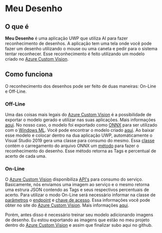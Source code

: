 # Meu Desenho 

## O que é
**Meu Desenho** é uma aplicação UWP que utiliza AI para fazer reconhecimento de desenhos.
A aplicação tem uma tela onde você pode fazer um desenho utilizando o mouse ou uma caneta e pedir para o sistema tentar reconhecer.
Esse reconhecimento é feito utilizando um modelo criado no [Azure Custom Vision](https://www.customvision.ai/).

## Como funciona
O reconhecimento dos desenhos pode ser feito de duas maneiras: On-Line e Off-Line.

### Off-Line
Uma das coisas mais legais do [Azure Custom Vision](https://www.customvision.ai/) é a possibilidade de exportar o modelo gerado e utilizar nas suas aplicações. Mais informações [aqui](https://docs.microsoft.com/pt-br/azure/cognitive-services/custom-vision-service/export-your-model).
No nosso caso, o modelo foi exportado como [ONNX](https://onnx.ai/) para ser utilizado com o [Windows ML](https://docs.microsoft.com/pt-br/windows/ai/windows-ml/).
Você pode encontrar o modelo criado [aqui](https://github.com/angelobelchior/MeuDesenho/blob/master/MeuDesenho/Assets/Models/MeuDesenho.onnx).
Ao baixar esse modelo e colocar dentro na dua aplicação UWP, automáticamente o Visual Studio 2019 gera uma classe para consumo do mesmo.
Essa [classe](https://github.com/angelobelchior/MeuDesenho/blob/master/MeuDesenho/Assets/Models/MeuDesenho.cs) contém o carregamento do arquivo ONNX um [método](https://github.com/angelobelchior/MeuDesenho/blob/76d70a4b053ba952a2825cadd886c523c91d0271/MeuDesenho/Assets/Models/MeuDesenho.cs#L30) para fazer o reconhecimento do desenho. Esse método retorna as Tags e percentual de acerto de cada uma.

### On-Line
O [Azure Custom Vision](https://www.customvision.ai/) disponibiliza [API's](https://docs.microsoft.com/pt-br/azure/cognitive-services/custom-vision-service/) para consumo do serviço. Basicamente, nós enviamos uma imagem ao serviço e o mesmo retorna uma estrura JSON contendo as Tags e seus respectivos percentuais de acerto.
Para utilizar o modo On-Line será necessário informar na classe de [parâmetros](https://github.com/angelobelchior/MeuDesenho/blob/master/MeuDesenho/Infra/Parameters.cs	) o [endpoint](https://github.com/angelobelchior/MeuDesenho/blob/76d70a4b053ba952a2825cadd886c523c91d0271/MeuDesenho/Infra/Parameters.cs#L5) e [chave de acesso](https://github.com/angelobelchior/MeuDesenho/blob/76d70a4b053ba952a2825cadd886c523c91d0271/MeuDesenho/Infra/Parameters.cs#L6). Essa informações você pode obter no site do [Azure Custom Vision](https://www.customvision.ai/). Mais informações [aqui](https://docs.microsoft.com/pt-br/azure/cognitive-services/custom-vision-service/use-prediction-api).

Porém, antes disso é necessário treinar seu modelo adicionando imagens de desenho. 
Eu estou exportando as imagens que estão no meu projeto dentro do [Azure Custom Vision](https://www.customvision.ai/) e assim que finalizar subo aqui no github.
